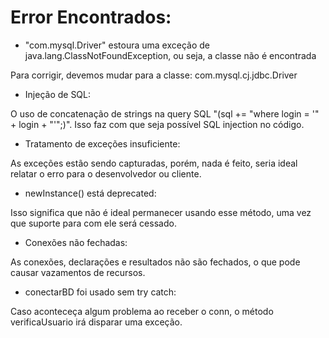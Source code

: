 # Error Encontrados:
* "com.mysql.Driver" estoura uma exceção de java.lang.ClassNotFoundException, ou seja, a classe não é encontrada

Para corrigir, devemos mudar para a classe: com.mysql.cj.jdbc.Driver 

* Injeção de SQL:

O uso de concatenação de strings na query SQL "(sql += "where login = '" + login + "'";)". Isso faz com que seja possível SQL injection no código.

* Tratamento de exceções insuficiente:

As exceções estão sendo capturadas, porém, nada é feito, seria ideal relatar o erro para o desenvolvedor ou cliente.
</br>


* newInstance() está deprecated:

Isso significa que não é ideal permanecer usando esse método, uma vez que suporte para com ele será cessado.
</br>

* Conexões não fechadas:

As conexões, declarações e resultados não são fechados, o que pode causar vazamentos de recursos.

* conectarBD foi usado sem try catch:

Caso aconteceça algum problema ao receber o conn, o método verificaUsuario irá disparar uma exceção.



